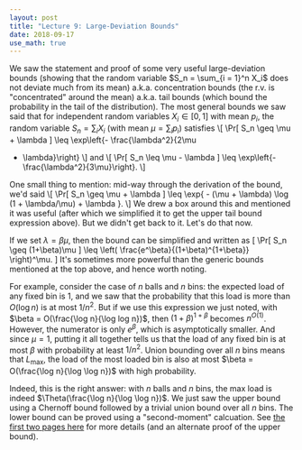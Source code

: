 ```yaml
---
layout: post
title: "Lecture 9: Large-Deviation Bounds"
date: 2018-09-17
use_math: true
---
```


We saw the statement and proof of some very useful large-deviation
bounds (showing that the random variable $S_n = \sum_{i = 1}^n X_i$ does
not deviate much from its mean) a.k.a. concentration bounds (the r.v. is
"concentrated" around the mean) a.k.a. tail bounds (which bound the
probability in the tail of the distribution). The most general bounds we
saw said that for independent random variables $X_i \in [0,1]$ with mean
$p_i$, the random variable $S_n = \sum_i X_i$ (with mean $\mu = \sum_i
p_i$) satisfies
\\[ \Pr[ S_n \geq \mu + \lambda ] \leq \exp\left\{\- \frac{\lambda^2}{2\mu
+ \lambda}\right\} \\]
and 
\\[ \Pr[ S_n \leq \mu - \lambda ] \leq \exp\left\{\- \frac{\lambda^2}{3\mu}\right\}. \\]

One small thing to mention: mid-way through the derivation of the bound,
we'd said
\\[ \Pr[ S_n \geq \mu + \lambda ] \leq \exp\{ - (\mu + \lambda) \log (1 +
\lambda/\mu) + \lambda \}. \\]
We drew a box around this and mentioned it was useful (after which we
simplified it to get the upper tail bound expression above). But we
didn't get back to it. Let's do that now.

If we set $\lambda = \beta\mu$, then the bound can be simplified and
written as
\[ \Pr[ S_n \geq (1+\beta)\mu ] \leq \left(
\frac{e^\beta}{(1+\beta)^{1+\beta}} \right)^\mu. \]
It's sometimes more powerful than the generic bounds mentioned at the
top above, and hence worth noting.

For example, consider the case of $n$ balls and $n$ bins: the expected
load of any fixed bin is $1$, and we saw that the probability that this
load is more than $O(\log n)$ is at most $1/n^2$. But if we use this
expression we just noted, with $\beta = O(\frac{\log n}{\log log n})$,
then $(1+\beta)^{1+\beta}$ becomes $n^{O(1)}$. However, the numerator is
only $e^\beta$, which is asymptotically smaller. And since $\mu = 1$,
putting it all together tells us that the load of any fixed bin is at
most $\beta$ with probability at least $1/n^2$. Union bounding over all
$n$ bins means that $L_{\max}$, the load of the most loaded bin is also
at most $\beta = O(\frac{\log n}{\log \log n})$ with high probability.

Indeed, this is the right answer: with $n$ balls and $n$ bins, the max
load is indeed $\Theta(\frac{\log n}{\log \log n})$. We just saw the
upper bound using a Chernoff bound followed by a trivial union bound
over all $n$ bins. The lower bound can be proved using a "second-moment"
calcuation. See [the first two pages
here](https://www.cs.cmu.edu/~avrim/Randalgs11/lectures/lect0202.pdf)
for more details (and an alternate proof of the upper bound).
